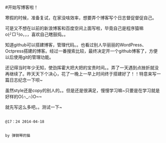 ﻿#开始写博客啦！


寒假的时候，准备复试，在家没啥效率，想要弄个博客写个日志督促督促自己。

可是又不想在以前的新浪博客和百度空间上面写啦，毕竟自己是程序猿嘛o(╯□╰)o，，，喜欢自己瞎鼓捣。。

知道github可以搭建博客，管理代码。。也看过别人华丽丽的WordPress、Octpress搭建的博客。经过一番搜索比较，最终决定开一个github博客了，方便以后使用git的管理功能。

还记得当时年少无知，使劲挥霍大把大把的宝贵时间。。弄了一天遇到点挫折就没再继续了。昨天天下个决心，花了一晚上一早上时间终于搭建好了！！特意来写一篇日志纪念一下呗~

虽然style还是copy的别人的。。但是还是很满足，慢慢学习嘛~只要是在学习就是好样的O(∩_∩)O~~

就先写这么多吧。。测试一下~
                                                                                                         
																										 @17：24 2014-04-18
																										 
																										 by 弹钢琴的猫
